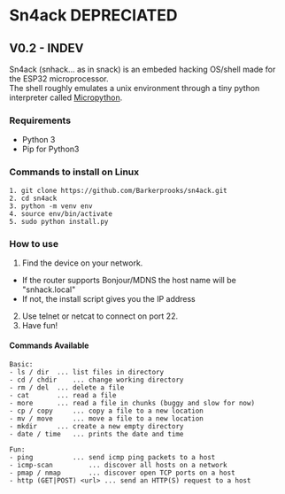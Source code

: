 # Sn4ack DEPRECIATED
## V0.2 - INDEV
Sn4ack (snhack... as in snack) is an embeded hacking OS/shell made for the ESP32 microprocessor.\
The shell roughly emulates a unix environment through a tiny python interpreter called [Micropython](https://micropython.org).

### Requirements
- Python 3
- Pip for Python3

### Commands to install on Linux
```
1. git clone https://github.com/Barkerprooks/sn4ack.git
2. cd sn4ack
3. python -m venv env
4. source env/bin/activate
5. sudo python install.py
```
### How to use
1. Find the device on your network.
 - If the router supports Bonjour/MDNS the host name will be "snhack.local"
 - If not, the install script gives you the IP address
2. Use telnet or netcat to connect on port 22.
3. Have fun!

#### Commands Available
```
Basic:
- ls / dir 	... list files in directory
- cd / chdir 	... change working directory
- rm / del 	... delete a file
- cat 		... read a file
- more 		... read a file in chunks (buggy and slow for now)
- cp / copy 	... copy a file to a new location
- mv / move 	... move a file to a new location
- mkdir		... create a new empty directory
- date / time	... prints the date and time

Fun:
- ping 			... send icmp ping packets to a host
- icmp-scan 		... discover all hosts on a network
- pmap / nmap		... discover open TCP ports on a host
- http (GET|POST) <url> ... send an HTTP(S) request to a host
```
